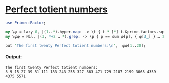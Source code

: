 [1]: https://rosettacode.org/wiki/Perfect_totient_numbers

# [Perfect totient numbers][1]



```perl
use Prime::Factor;

my \𝜑 = lazy 0, |(1..*).hyper.map: -> \t { t * [*] t.&prime-factors.squish.map: 1 - 1/* }
my \𝜑𝜑 = Nil, |(3, *+2 … *).grep: -> \p { p == sum 𝜑[p], { 𝜑[$_] } … 1 };

put "The first twenty Perfect totient numbers:\n",  𝜑𝜑[1..20];
```

#### Output:
```
The first twenty Perfect totient numbers:
3 9 15 27 39 81 111 183 243 255 327 363 471 729 2187 2199 3063 4359 4375 5571
```
